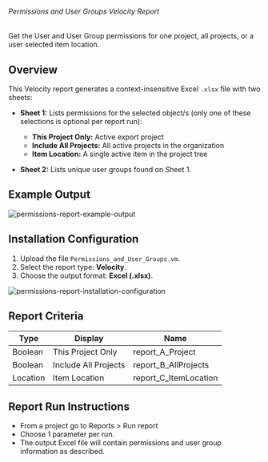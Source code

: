 ###### Permissions and User Groups Velocity Report
Get the User and User Group permissions for one project, all projects, or a user selected item location. 

## Overview
This Velocity report generates a context-insensitive Excel `.xlsx` file with two sheets:

- **Sheet 1:** Lists permissions for the selected object/s (only one of these selections is optional per report run):
  - **This Project Only:** Active export project
  - **Include All Projects:** All active projects in the organization
  - **Item Location:** A single active item in the project tree

- **Sheet 2:** Lists unique user groups found on Sheet 1.

## Example Output 

![permissions-report-example-output](https://github.com/user-attachments/assets/e343bba6-bff4-4a58-adca-cf521a204b5b)

## Installation Configuration 


1. Upload the file `Permissions_and_User_Groups.vm`.
2. Select the report type: **Velocity**.
3. Choose the output format: **Excel (.xlsx)**.



![permissions-report-installation-configuration](https://github.com/user-attachments/assets/65bee8e6-4302-4231-9264-b7bc1ae9cba5)



## Report Criteria

| Type    | Display              | Name                   |
|---------|----------------------|------------------------|
| Boolean | This Project Only    | report_A_Project       |
| Boolean | Include All Projects | report_B_AllProjects   |
| Location| Item Location        | report_C_ItemLocation  |


## Report Run Instructions

- From a project go to Reports > Run report 
- Choose 1 parameter per run. 
- The output Excel file will contain permissions and user group information as described.


